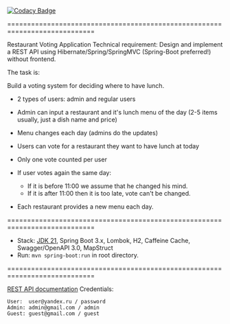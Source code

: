[![Codacy Badge](https://app.codacy.com/project/badge/Grade/1505b59550bf456bb941722abd739a73)](https://app.codacy.com/gh/sergr972/restaurant-voting/dashboard?utm_source=gh&utm_medium=referral&utm_content=&utm_campaign=Badge_grade)

============================================================================

Restaurant Voting Application
Technical requirement: Design and implement a REST API using 
Hibernate/Spring/SpringMVC (Spring-Boot preferred!) without frontend.

The task is:

Build a voting system for deciding where to have lunch.

 - 2 types of users: admin and regular users 
 - Admin can input a restaurant and it's lunch menu of the day (2-5 items usually, just a dish name and
price) 
 - Menu changes each day (admins do the updates) 
 - Users can vote for a restaurant they want to have lunch at today 
 - Only one vote 
counted per user 
 - If user votes again the same day: 
      - If it is before 11:00 we assume that he changed his mind. 
      - If it is after 11:00 then it is too late, vote can't be changed. 

 - Each restaurant provides a new menu each day.

============================================================================
- Stack: [JDK 21](http://jdk.java.net/21/), Spring Boot 3.x, Lombok, H2, Caffeine Cache, Swagger/OpenAPI 3.0, MapStruct
- Run: `mvn spring-boot:run` in root directory.

============================================================================

[REST API documentation](http://localhost:8080/)
Credentials:
```
User:  user@yandex.ru / password
Admin: admin@gmail.com / admin
Guest: guest@gmail.com / guest
```
